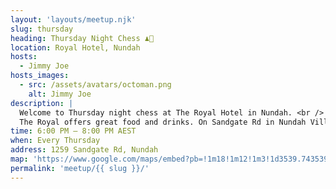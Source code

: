 ```yaml
---
layout: 'layouts/meetup.njk'
slug: thursday
heading: Thursday Night Chess ♟️🍺
location: Royal Hotel, Nundah
hosts:
  - Jimmy Joe
hosts_images:
  - src: /assets/avatars/octoman.png
    alt: Jimmy Joe
description: |
  Welcome to Thursday night chess at The Royal Hotel in Nundah. <br />
  The Royal offers great food and drinks. On Sandgate Rd in Nundah Village, less than a 5-minute walk from Nundah Station.
time: 6:00 PM – 8:00 PM AEST
when: Every Thursday
address: 1259 Sandgate Rd, Nundah
map: 'https://www.google.com/maps/embed?pb=!1m18!1m12!1m3!1d3539.743539120519!2d153.0613242!3d-27.401235!2m3!1f0!2f0!3f0!3m2!1i1024!2i768!4f13.1!3m3!1m2!1s0x6b93df3cc8f4c4fb%3A0x5c8fe9f5679c437e!2sRoyal%20Hotel%20Nundah!5e0!3m2!1sen!2sau!4v1621066894245!5m2!1sen!2sau'
permalink: 'meetup/{{ slug }}/'
---
```

